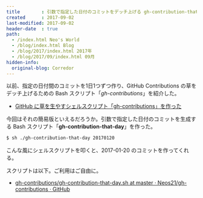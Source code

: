```yaml
---
title        : 引数で指定した日付のコミットをデッチ上げる gh-contribution-that-day を作った
created      : 2017-09-02
last-modified: 2017-09-02
header-date  : true
path:
  - /index.html Neo's World
  - /blog/index.html Blog
  - /blog/2017/index.html 2017年
  - /blog/2017/09/index.html 09月
hidden-info:
  original-blog: Corredor
---
```


以前、指定の日付間のコミットを1日1つずつ作り、GitHub Contributions の草をデッチ上げるための Bash スクリプト「*gh-contributions*」を紹介した。

- [GitHub に草を生やすシェルスクリプト「gh-contributions」を作った](/blog/2017/08/05-01.html)

今回はそれの簡易版といえるだろうか。引数で指定した日付のコミットを生成する Bash スクリプト「**gh-contribution-that-day**」を作った。

```bash
$ sh ./gh-contribution-that-day 20170120
```

こんな風にシェルスクリプトを叩くと、2017-01-20 のコミットを作ってくれる。

スクリプトは以下。ご利用はご自由に。

- [gh-contributions/gh-contribution-that-day.sh at master · Neos21/gh-contributions · GitHub](https://github.com/Neos21/gh-contributions/blob/master/gh-contribution-that-day.sh)
